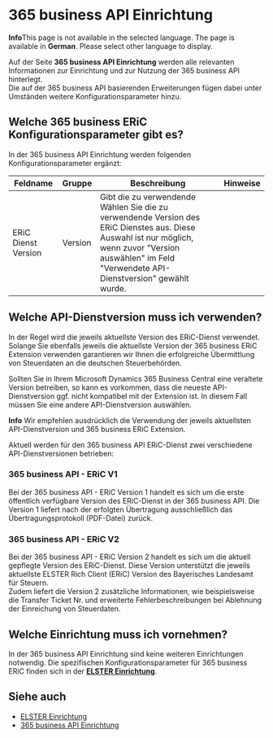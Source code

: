 # 365 business API Einrichtung

<div class="alert alert-info">
    <i class="fa-duotone fa-solid fa-circle-info fa-xl"></i>
    <strong>Info</strong>This page is not available in the selected language. The page is available in <b>German</b>. Please select other language to display.
</div>

Auf der Seite **365 business API Einrichtung** werden alle relevanten Informationen zur Einrichtung und zur Nutzung der 365 business API hinterlegt.<br>
Die auf der 365 business API basierenden Erweiterungen fügen dabei unter Umständen weitere Konfigurationsparameter hinzu.

## Welche 365 business ERiC Konfigurationsparameter gibt es?
In der 365 business API Einrichtung werden folgenden Konfigurationsparameter ergänzt:

| Feldname | Gruppe | Beschreibung | Hinweise |
| --- | --- | --- | --- |
| ERiC Dienst Version | Version | Gibt die zu verwendende Wählen Sie die zu verwendende Version des ERiC Dienstes aus. Diese Auswahl ist nur möglich, wenn zuvor "Version auswählen" im Feld "Verwendete API-Dienstversion" gewählt wurde. | |

## Welche API-Dienstversion muss ich verwenden?
In der Regel wird die jeweils aktuellste Version des ERiC-Dienst verwendet. Solange Sie ebenfalls jeweils die aktuellste Version der 365 business ERiC Extension verwenden garantieren wir Ihnen die erfolgreiche Übermittlung von Steuerdaten an die deutschen Steuerbehörden.

Sollten Sie in Ihrem Microsoft Dynamics 365 Business Central eine veraltete Version betreiben, so kann es vorkommen, dass die neueste API-Dienstversion ggf. nicht kompatibel mit der Extension ist. In diesem Fall müssen Sie eine andere API-Dienstversion auswählen.

<div class="alert alert-info">
    <i class="fa-duotone fa-solid fa-circle-info fa-xl"></i>
    <strong>Info</strong> Wir empfehlen ausdrücklich die Verwendung der jeweils aktuellsten API-Dienstversion und 365 business ERiC Extension.
</div>

Aktuell werden für den 365 business API ERiC-Dienst zwei verschiedene API-Dienstversionen betrieben:
### 365 business API - ERiC V1
Bei der 365 business API - ERiC Version 1 handelt es sich um die erste öffentlich verfügbare Version des ERiC-Dienst in der 365 business API. Die Version 1 liefert nach der erfolgten Übertragung ausschließlich das Übertragungsprotokoll (PDF-Datei) zurück.

### 365 business API - ERiC V2
Bei der 365 business API - ERiC Version 2 handelt es sich um die aktuell gepflegte Version des ERiC-Dienst. Diese Version unterstützt die jeweils aktuellste ELSTER Rich Client (ERiC) Version des Bayerisches Landesamt für Steuern.<br>
Zudem liefert die Version 2 zusätzliche Informationen, wie beispielsweise die Transfer Ticket Nr. und erweiterte Fehlerbeschreibungen bei Ablehnung der Einreichung von Steuerdaten.

## Welche Einrichtung muss ich vornehmen?
In der 365 business API Einrichtung sind keine weiteren Einrichtungen notwendig. Die spezifischen Konfigurationsparameter für 365 business ERiC finden sich in der [**ELSTER Einrichtung**](setup.md).

## Siehe auch 
- [ELSTER Einrichtung](setup.md)
- [365 business API Einrichtung](../365-business-api/setup.md)